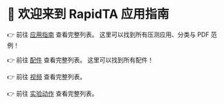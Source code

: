 <PasswordProtection>

# 🚀 欢迎来到 RapidTA 应用指南

👉 前往 [应用指南](/zh/guide/applications) 查看完整列表。
这里可以找到所有压测应用、分类与 PDF 范例！

👉 前往 [配件](/zh/accessories) 查看完整列表。
这里可以找到所有配件！

👉 前往 [视频](/zh/video) 查看完整列表。

👉 前往 [实验动作](/zh/typeofaction) 查看完整列表。
</PasswordProtection>